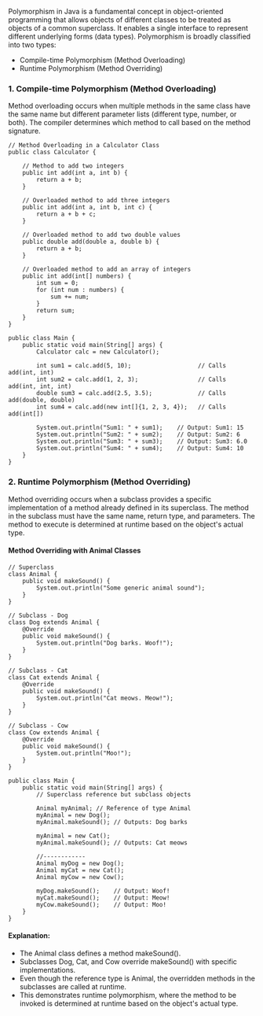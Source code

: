 Polymorphism in Java is a fundamental concept in object-oriented programming that allows objects of different classes to be treated as objects of a common superclass. 
It enables a single interface to represent different underlying forms (data types). Polymorphism is broadly classified into two types:

- Compile-time Polymorphism (Method Overloading)
- Runtime Polymorphism (Method Overriding)
  
### 1. Compile-time Polymorphism (Method Overloading)
Method overloading occurs when multiple methods in the same class have the same name but different parameter lists (different type, number, or both). The compiler determines which method to call based on the method signature.
```
// Method Overloading in a Calculator Class
public class Calculator {

    // Method to add two integers
    public int add(int a, int b) {
        return a + b;
    }

    // Overloaded method to add three integers
    public int add(int a, int b, int c) {
        return a + b + c;
    }

    // Overloaded method to add two double values
    public double add(double a, double b) {
        return a + b;
    }

    // Overloaded method to add an array of integers
    public int add(int[] numbers) {
        int sum = 0;
        for (int num : numbers) {
            sum += num;
        }
        return sum;
    }
}

public class Main {
    public static void main(String[] args) {
        Calculator calc = new Calculator();

        int sum1 = calc.add(5, 10);                   // Calls add(int, int)
        int sum2 = calc.add(1, 2, 3);                 // Calls add(int, int, int)
        double sum3 = calc.add(2.5, 3.5);             // Calls add(double, double)
        int sum4 = calc.add(new int[]{1, 2, 3, 4});   // Calls add(int[])

        System.out.println("Sum1: " + sum1);    // Output: Sum1: 15
        System.out.println("Sum2: " + sum2);    // Output: Sum2: 6
        System.out.println("Sum3: " + sum3);    // Output: Sum3: 6.0
        System.out.println("Sum4: " + sum4);    // Output: Sum4: 10
    }
}
```

### 2. Runtime Polymorphism (Method Overriding)
Method overriding occurs when a subclass provides a specific implementation of a method already defined in its superclass. The method in the subclass must have the same name, return type, and parameters.
The method to execute is determined at runtime based on the object's actual type.

#### Method Overriding with Animal Classes
```
// Superclass
class Animal {
    public void makeSound() {
        System.out.println("Some generic animal sound");
    }
}

// Subclass - Dog
class Dog extends Animal {
    @Override
    public void makeSound() {
        System.out.println("Dog barks. Woof!");
    }
}

// Subclass - Cat
class Cat extends Animal {
    @Override
    public void makeSound() {
        System.out.println("Cat meows. Meow!");
    }
}

// Subclass - Cow
class Cow extends Animal {
    @Override
    public void makeSound() {
        System.out.println("Moo!");
    }
}

public class Main {
    public static void main(String[] args) {
        // Superclass reference but subclass objects

        Animal myAnimal; // Reference of type Animal
        myAnimal = new Dog();
        myAnimal.makeSound(); // Outputs: Dog barks

        myAnimal = new Cat();
        myAnimal.makeSound(); // Outputs: Cat meows

        //------------
        Animal myDog = new Dog();
        Animal myCat = new Cat();
        Animal myCow = new Cow();

        myDog.makeSound();    // Output: Woof!
        myCat.makeSound();    // Output: Meow!
        myCow.makeSound();    // Output: Moo!
    }
}
```

#### Explanation:

- The Animal class defines a method makeSound().
- Subclasses Dog, Cat, and Cow override makeSound() with specific implementations.
- Even though the reference type is Animal, the overridden methods in the subclasses are called at runtime.
- This demonstrates runtime polymorphism, where the method to be invoked is determined at runtime based on the object's actual type.
